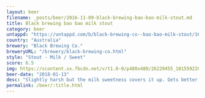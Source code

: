 ```yaml
---
layout: beer
filename: _posts/beer/2016-11-09-black-brewing-bao-bao-milk-stout.md
title: Black brewing bao bao milk stout
category: beer
untappd: "https://untappd.com/b/black-brewing-co--bao-bao-milk-stout/1642008"
country: "Australia"
brewery: "Black Brewing Co."
breweryURL: "/brewery/black-brewing-co.html"
style: "Stout - Milk / Sweet"
score: 6.5
img: https://scontent.xx.fbcdn.net/v/t1.0-0/p480x480/26229455_10155922813083745_1268275987114134243_n.jpg?oh=cb0dfab64f4ec31d85803290270c463c&oe=5B13CEC1
beer-date: "2018-01-13"
desc: "Slightly harsh but the milk sweetness covers it up. Gets better as it goes down"
permalink: /beer/:title.html
---
```

